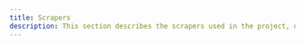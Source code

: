```yaml
---
title: Scrapers
description: This section describes the scrapers used in the project, detailing their purpose, functionality, and how they integrate into the overall system.
---
```

